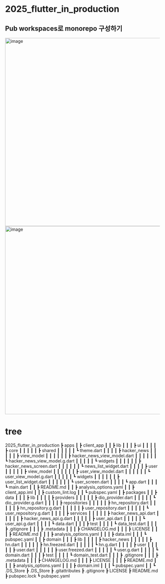 # 2025_flutter_in_production
## Pub workspaces로 monorepo 구성하기 

<img width="612" alt="image" src="https://github.com/user-attachments/assets/9a5e50b7-d3a3-44cb-821c-407acd8d7212" />

<img width="612" alt="image" src="https://github.com/user-attachments/assets/547a7185-4cdf-462c-aafa-282d91d2d802" />

 
# tree

2025_flutter_in_production
 ┣ apps
 ┃ ┣ client_app
 ┃ ┃ ┣ lib
 ┃ ┃ ┃ ┣ ui
 ┃ ┃ ┃ ┃ ┣ core
 ┃ ┃ ┃ ┃ ┃ ┣ shared
 ┃ ┃ ┃ ┃ ┃ ┗ theme.dart
 ┃ ┃ ┃ ┃ ┣ hacker_news
 ┃ ┃ ┃ ┃ ┃ ┣ view_model
 ┃ ┃ ┃ ┃ ┃ ┃ ┣ hacker_news_view_model.dart
 ┃ ┃ ┃ ┃ ┃ ┃ ┗ hacker_news_view_model.g.dart
 ┃ ┃ ┃ ┃ ┃ ┗ widgets
 ┃ ┃ ┃ ┃ ┃ ┃ ┣ hacker_news_screen.dart
 ┃ ┃ ┃ ┃ ┃ ┃ ┗ news_list_widget.dart
 ┃ ┃ ┃ ┃ ┣ user
 ┃ ┃ ┃ ┃ ┃ ┣ view_model
 ┃ ┃ ┃ ┃ ┃ ┃ ┣ user_view_model.dart
 ┃ ┃ ┃ ┃ ┃ ┃ ┗ user_view_model.g.dart
 ┃ ┃ ┃ ┃ ┃ ┗ widgets
 ┃ ┃ ┃ ┃ ┃ ┃ ┣ user_list_widget.dart
 ┃ ┃ ┃ ┃ ┃ ┃ ┗ user_screen.dart
 ┃ ┃ ┃ ┃ ┗ app.dart
 ┃ ┃ ┃ ┗ main.dart
 ┃ ┃ ┣ README.md
 ┃ ┃ ┣ analysis_options.yaml
 ┃ ┃ ┣ client_app.iml
 ┃ ┃ ┣ custom_lint.log
 ┃ ┃ ┗ pubspec.yaml
 ┃ ┣ packages
 ┃ ┃ ┣ data
 ┃ ┃ ┃ ┣ lib
 ┃ ┃ ┃ ┃ ┣ providers
 ┃ ┃ ┃ ┃ ┃ ┣ dio_provider.dart
 ┃ ┃ ┃ ┃ ┃ ┗ dio_provider.g.dart
 ┃ ┃ ┃ ┃ ┣ repositories
 ┃ ┃ ┃ ┃ ┃ ┣ hn_repository.dart
 ┃ ┃ ┃ ┃ ┃ ┣ hn_repository.g.dart
 ┃ ┃ ┃ ┃ ┃ ┣ user_repository.dart
 ┃ ┃ ┃ ┃ ┃ ┗ user_repository.g.dart
 ┃ ┃ ┃ ┃ ┣ services
 ┃ ┃ ┃ ┃ ┃ ┣ hacker_news_api.dart
 ┃ ┃ ┃ ┃ ┃ ┣ hacker_news_api.g.dart
 ┃ ┃ ┃ ┃ ┃ ┣ user_api.dart
 ┃ ┃ ┃ ┃ ┃ ┗ user_api.g.dart
 ┃ ┃ ┃ ┃ ┗ data.dart
 ┃ ┃ ┃ ┣ test
 ┃ ┃ ┃ ┃ ┗ data_test.dart
 ┃ ┃ ┃ ┣ .gitignore
 ┃ ┃ ┃ ┣ .metadata
 ┃ ┃ ┃ ┣ CHANGELOG.md
 ┃ ┃ ┃ ┣ LICENSE
 ┃ ┃ ┃ ┣ README.md
 ┃ ┃ ┃ ┣ analysis_options.yaml
 ┃ ┃ ┃ ┣ data.iml
 ┃ ┃ ┃ ┗ pubspec.yaml
 ┃ ┃ ┣ domain
 ┃ ┃ ┃ ┣ lib
 ┃ ┃ ┃ ┃ ┣ hacker_news
 ┃ ┃ ┃ ┃ ┃ ┣ hn.dart
 ┃ ┃ ┃ ┃ ┃ ┣ hn.freezed.dart
 ┃ ┃ ┃ ┃ ┃ ┗ hn.g.dart
 ┃ ┃ ┃ ┃ ┣ user
 ┃ ┃ ┃ ┃ ┃ ┣ user.dart
 ┃ ┃ ┃ ┃ ┃ ┣ user.freezed.dart
 ┃ ┃ ┃ ┃ ┃ ┗ user.g.dart
 ┃ ┃ ┃ ┃ ┗ domain.dart
 ┃ ┃ ┃ ┣ test
 ┃ ┃ ┃ ┃ ┗ domain_test.dart
 ┃ ┃ ┃ ┣ .gitignore
 ┃ ┃ ┃ ┣ .metadata
 ┃ ┃ ┃ ┣ CHANGELOG.md
 ┃ ┃ ┃ ┣ LICENSE
 ┃ ┃ ┃ ┣ README.md
 ┃ ┃ ┃ ┣ analysis_options.yaml
 ┃ ┃ ┃ ┣ domain.iml
 ┃ ┃ ┃ ┗ pubspec.yaml
 ┃ ┃ ┗ .DS_Store
 ┣ .DS_Store
 ┣ .gitattributes
 ┣ .gitignore
 ┣ LICENSE
 ┣ README.md
 ┣ pubspec.lock
 ┗ pubspec.yaml
